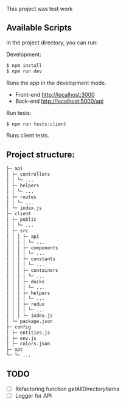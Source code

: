 This project was test work

## Available Scripts
in the project directory, you can run:

Development:
```sh
$ npm install
$ npm run dev
```
Runs the app in the development mode.<br>

- Front-end [http://localhost:3000](http://localhost:3000)
- Back-end [http://localhost:5000/api](http://localhost:5000/api)

Run tests:
```sh
$ npm run tests:client
```
Runs client tests.<br>

## Project structure:
```sh
├─ api
│ ├─ controllers
│ │ └─ ...
│ ├─ helpers
│ │ └─ ...
│ ├─ routes
│ │ └─ ...
│ └─ index.js
├─ client
│ ├─ public
│ │ └─ ...
│ ├─ src
│ │ │ ├─ api
│ │ │ │ └─ ...
│ │ │ ├─ components
│ │ │ │ └─ ...
│ │ │ ├─ constants
│ │ │ │ └─ ...
│ │ │ ├─ containers
│ │ │ │ └─ ...
│ │ │ ├─ ducks
│ │ │ │ └─ ...
│ │ │ ├─ helpers
│ │ │ │ └─ ...
│ │ │ ├─ redux
│ │ │ │ └─ ...
│ │ │ └─ index.js
│ └─ package.json
├─ config
│ ├─ entities.js
│ ├─ env.js
│ ├─ colors.json
├─ opt
└─ └─ ...
```

## TODO
- [ ] Refactoring function _getAllDirectoryItems_
- [ ] Logger for API
